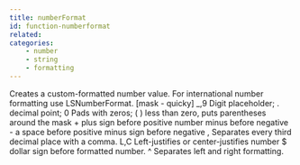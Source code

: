 ```yaml
---
title: numberFormat
id: function-numberformat
related:
categories:
    - number
    - string
    - formatting
---
```


Creates a custom-formatted number value. For international
        number formatting use LSNumberFormat.
        [mask - quicky]
        _,9 Digit placeholder; . decimal point; 0 Pads with zeros;
        ( ) less than zero, puts parentheses around the mask
        + plus sign before positive number minus before negative
        - a space before positive minus sign before negative
        , Separates every third decimal place with a comma.
        L,C Left-justifies or center-justifies number
        $ dollar sign before formatted number.
        ^ Separates left and right formatting.